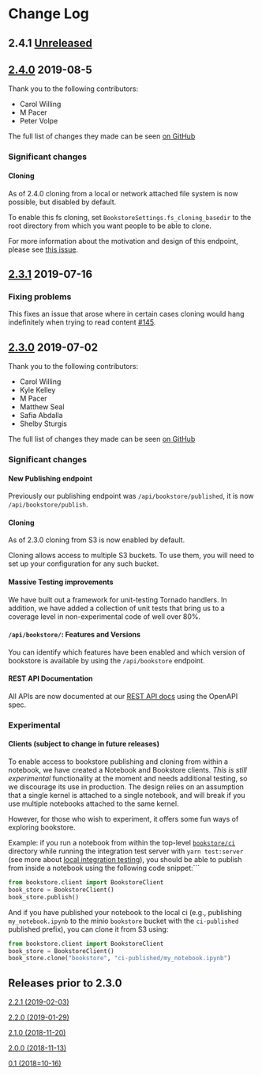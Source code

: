 # Change Log

## 2.4.1 [Unreleased](https://github.com/nteract/bookstore/compare/2.4.0...HEAD)

## [2.4.0](https://github.com/nteract/bookstore/releases/tag/2.4.0) 2019-08-5

Thank you to the following contributors:

* Carol Willing
* M Pacer
* Peter Volpe

The full list of changes they made can be seen [on GitHub](https://github.com/nteract/bookstore/issues?q=milestone%3A2.4.0)

### Significant changes

#### Cloning

As of 2.4.0 cloning from a local or network attached file system is now possible, but disabled by default.

To enable this fs cloning, set `BookstoreSettings.fs_cloning_basedir` to the root directory from which you want people to be able to clone.

For more information about the motivation and design of this endpoint, please see [this issue](https://github.com/nteract/bookstore/issues/154). 

## [2.3.1](https://github.com/nteract/bookstore/releases/tag/2.3.1) 2019-07-16

### Fixing problems

This fixes an issue that arose where in certain cases cloning would hang indefinitely when trying to read content [#145](https://github.com/nteract/bookstore/issues/145).

## [2.3.0](https://github.com/nteract/bookstore/releases/tag/2.3.0) 2019-07-02

Thank you to the following contributors:

* Carol Willing
* Kyle Kelley
* M Pacer
* Matthew Seal
* Safia Abdalla
* Shelby Sturgis

The full list of changes they made can be seen [on GitHub](https://github.com/nteract/bookstore/issues?q=milestone%3A2.3.0)

### Significant changes

#### New Publishing endpoint

Previously our publishing endpoint was `/api/bookstore/published`, it is now `/api/bookstore/publish`.

#### Cloning

As of 2.3.0 cloning from S3 is now enabled by default.

Cloning allows access to multiple S3 buckets. To use them, you will need to set up your configuration for any such bucket.

#### Massive Testing improvements

We have built out a framework for unit-testing Tornado handlers. In addition, we have added a collection of unit tests that bring us to a coverage level in non-experimental code of well over 80%.

#### `/api/bookstore/`: Features and Versions

You can identify which features have been enabled and which version of bookstore is available by using the `/api/bookstore` endpoint.

#### REST API Documentation

All APIs are now documented at our [REST API docs](https://bookstore.readthedocs.io/en/latest/openapi.html) using the OpenAPI spec.

### Experimental
#### Clients (subject to change in future releases)

To enable access to bookstore publishing and cloning from within a notebook, we have created a Notebook and Bookstore clients. *This is still experimental* functionality at the moment and needs additional testing, so we discourage its use in production.
The design relies on an assumption that a single kernel is attached to a single notebook, and will break if you use multiple notebooks attached to the same kernel.

However, for those who wish to experiment, it offers some fun ways of exploring bookstore.

Example: if you run a notebook from within the top-level [`bookstore/ci`](https://github.com/nteract/bookstore/tree/master/ci) directory while running the integration test server with `yarn test:server` (see more about [local integration testing](https://bookstore.readthedocs.io/en/latest/project/local_ci.html)),
you should be able to publish from inside a notebook using the following code snippet:```

```python
from bookstore.client import BookstoreClient
book_store = BookstoreClient()
book_store.publish()
```

And if you have published your notebook to the local ci (e.g., publishing `my_notebook.ipynb` to the minio `bookstore` bucket with the `ci-published` published prefix), you can clone it from S3 using:

```python
from bookstore.client import BookstoreClient
book_store = BookstoreClient()
book_store.clone("bookstore", "ci-published/my_notebook.ipynb")
```

## Releases prior to 2.3.0

[2.2.1 (2019-02-03)](https://github.com/nteract/bookstore/releases/tag/2.2.1)

[2.2.0 (2019-01-29)](https://github.com/nteract/bookstore/releases/tag/2.2.0)

[2.1.0 (2018-11-20)](https://github.com/nteract/bookstore/releases/tag/2.1.0)

[2.0.0 (2018-11-13)](https://github.com/nteract/bookstore/releases/tag/2.0.0)

[0.1 (2018=10-16)](https://github.com/nteract/bookstore/releases/tag/0.1)
